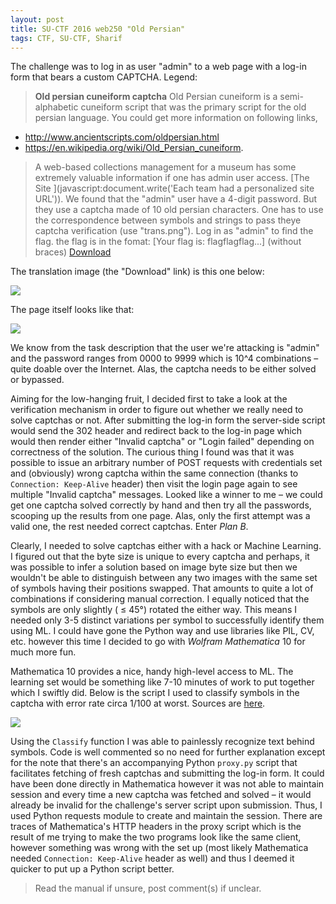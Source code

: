 ```yaml
---
layout: post
title: SU-CTF 2016 web250 "Old Persian"
tags: CTF, SU-CTF, Sharif
---
```


The challenge was to log in as user "admin" to a web page with a log-in form that bears a custom CAPTCHA. Legend:

>**Old persian cuneiform captcha**
Old Persian cuneiform is a semi-alphabetic cuneiform script that was the primary script for the old persian language. You could get more information on following links, 
- http://www.ancientscripts.com/oldpersian.html 
- https://en.wikipedia.org/wiki/Old_Persian_cuneiform.
>
>A web-based collections management for a museum has some extremely valuable information if one has admin user access. [The Site ](javascript:document.write('Each team had a personalized site URL')). We found that the "admin" user have a 4-digit password. But they use a captcha made of 10 old persian characters. One has to use the correspondence between symbols and strings to pass theye captcha verification (use "trans.png"). Log in as "admin" to find the flag. 
the flag is in the fomat: \[Your flag is: flagflagflag...\] (without braces)
[Download](http://ctf.sharif.edu/2016/panel/challenges/131/download/)
 <!--more-->

The translation image (the "Download" link) is this one below:

![](http://i.imgur.com/uMa7Urm.png)

The page itself looks like that:

![](http://i.imgur.com/9D0cnzL.png)

We know from the task description that the user we're attacking is "admin" and the password ranges from 0000 to 9999 which is 10^4 combinations – quite doable over the Internet. Alas, the captcha needs to be either solved or bypassed.

Aiming for the low-hanging fruit, I decided first to take a look at the verification mechanism in order to figure out whether we really need to solve captchas or not. After submitting the log-in form the server-side script would send the 302 header and redirect back to the log-in page which would then render either "Invalid captcha" or "Login failed" depending on correctness of the solution. The curious thing I found was that it was possible to issue an arbitrary number of POST
requests with credentials set and (obviously) wrong captcha within the same connection (thanks to `Connection: Keep-Alive` header) then visit the login page again to see multiple "Invalid captcha" messages. Looked like a winner to me – we could get one captcha solved correctly by hand and then try all the passwords, scooping up the results from one page. Alas, only the first attempt was a valid one, the rest needed correct captchas. Enter *Plan B*. 

Clearly,  I needed to solve captchas either with a hack or Machine Learning. I figured out that the byte size is unique to every captcha and perhaps, it was possible to infer a solution based on image byte size but then we wouldn't be able to distinguish between any two images with the same set of symbols having their positions swapped. That amounts to quite a lot of combinations if considering manual correction. I equally noticed that the symbols are only slightly ( ≤ 45°) rotated
the either way. This means I needed only 3-5 distinct variations per symbol to successfully identify them using ML. I could have gone the Python way and use libraries like PIL, CV, etc. however this time I decided to go with *Wolfram Mathematica* 10 for much more fun.

Mathematica 10 provides a nice, handy high-level access to ML. The learning set would be something like 7-10 minutes of work to put together which I swiftly did. Below is the script I used to classify symbols in the captcha with error rate circa 1/100 at worst. Sources are [here](https://gist.github.com/0xBADCA7/50fc3cf21a5c2232eee3).

![](http://i.imgur.com/9oTTFPv.gif)

Using the `Classify` function I was able to painlessly recognize text behind symbols. Code is well commented so no need for further explanation except for the note that there's an accompanying Python `proxy.py` script that facilitates fetching of fresh captchas and submitting the log-in form. It could have been done directly in Mathematica however it was not able to maintain session and every time a new captcha was fetched and solved – it would already be invalid for the challenge's
server script upon submission. Thus, I used Python requests module to create and maintain the session. There are traces of Mathematica's HTTP headers in the proxy script which is the result of me trying to make the two programs look like the same client, however something was wrong with the set up (most likely Mathematica needed `Connection: Keep-Alive`  header as well) and thus I deemed it quicker to put up a Python script better.


> Read the manual if unsure, post comment(s) if unclear.

